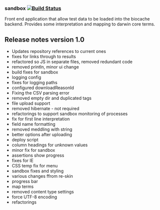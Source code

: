 ### sandbox   [![Build Status](https://travis-ci.org/AtlasOfLivingAustralia/sandbox.svg?branch=master)](https://travis-ci.org/AtlasOfLivingAustralia/sandbox)

Front end application that allow test data to be loaded into the biocache backend. Provides some interpretation and mapping to darwin core terms.

## Release notes version 1.0

* Updates repository references to current ones
* fixes for links through to results
* refactored so JS in separate files, removed redundant code
* removed println, minor ui change
* build fixes for sandbox
* logging config
* fixes for logging paths
* configured downloadReasonId
* Fixing the CSV parsing error
* removed empty dir and duplicated tags
* file upload support
* removed hibernate - not required
* refactorings to support sandbox monitoring of processes
* fix for first line interpretation
* field name formatting
* removed meddling with string
* better options after uploading
* deploy script
* column headings for unknown values
* minor fix for sandbox
* assertions show progress
* fixes for IE
* CSS temp fix for menu
* sandbox fixes and styling
* various changes ffrom re-skin
* progress bar
* map terms
* removed content type settings
* force UTF-8 encoding
* refactorings

